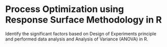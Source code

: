 # Process Optimization using Response Surface Methodology in R
Identify the significant factors based on Design of Experiments principle and performed data analysis and Analysis of Variance (ANOVA) in R.
